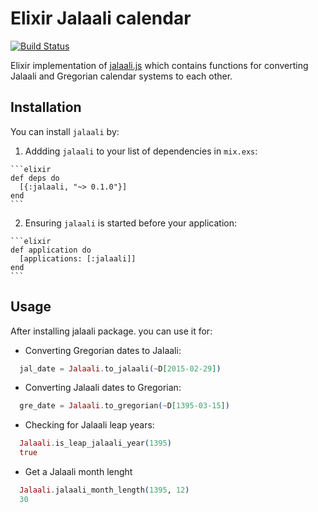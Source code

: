 # Elixir Jalaali calendar
[![Build Status](https://travis-ci.org/jalaali/elixir-jalaali.svg?branch=master)](https://travis-ci.org/jalaali/elixir-jalaali)

Elixir implementation of [jalaali.js](https://github.com/jalaali/jalaali-js) which contains functions for converting Jalaali and Gregorian calendar systems to each other.

## Installation

You can install `jalaali` by:

  1. Addding `jalaali` to your list of dependencies in `mix.exs`:

    ```elixir
    def deps do
      [{:jalaali, "~> 0.1.0"}]
    end
    ```

  2. Ensuring `jalaali` is started before your application:

    ```elixir
    def application do
      [applications: [:jalaali]]
    end
    ```

## Usage

After installing jalaali package. you can use it for:

  - Converting Gregorian dates to Jalaali:

  ```elixir
    jal_date = Jalaali.to_jalaali(~D[2015-02-29])
  ```

  - Converting Jalaali dates to Gregorian:

  ```elixir
    gre_date = Jalaali.to_gregorian(~D[1395-03-15])
  ```

  - Checking for Jalaali leap years:

  ```elixir
    Jalaali.is_leap_jalaali_year(1395)
    true
  ```

  - Get a Jalaali month lenght

  ```elixir
    Jalaali.jalaali_month_length(1395, 12)
    30
  ```
